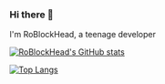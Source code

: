### Hi there 👋
I'm RoBlockHead, a teenage developer

[![RoBlockHead's GitHub stats](https://github-readme-stats.vercel.app/api?username=roblockhead&theme=dark)](https://github.com/anuraghazra/github-readme-stats)

[![Top Langs](https://github-readme-stats.vercel.app/api/top-langs/?username=RoBlockHead&theme=dark)](https://github.com/anuraghazra/github-readme-stats)
<!--
**RoBlockHead/RoBlockHead** is a ✨ _special_ ✨ repository because its `README.md` (this file) appears on your GitHub profile.

Here are some ideas to get you started:

- 🔭 I’m currently working on ...
- 🌱 I’m currently learning ...
- 👯 I’m looking to collaborate on ...
- 🤔 I’m looking for help with ...
- 💬 Ask me about ...
- 📫 How to reach me: ...
- 😄 Pronouns: ...
- ⚡ Fun fact: ...
-->
